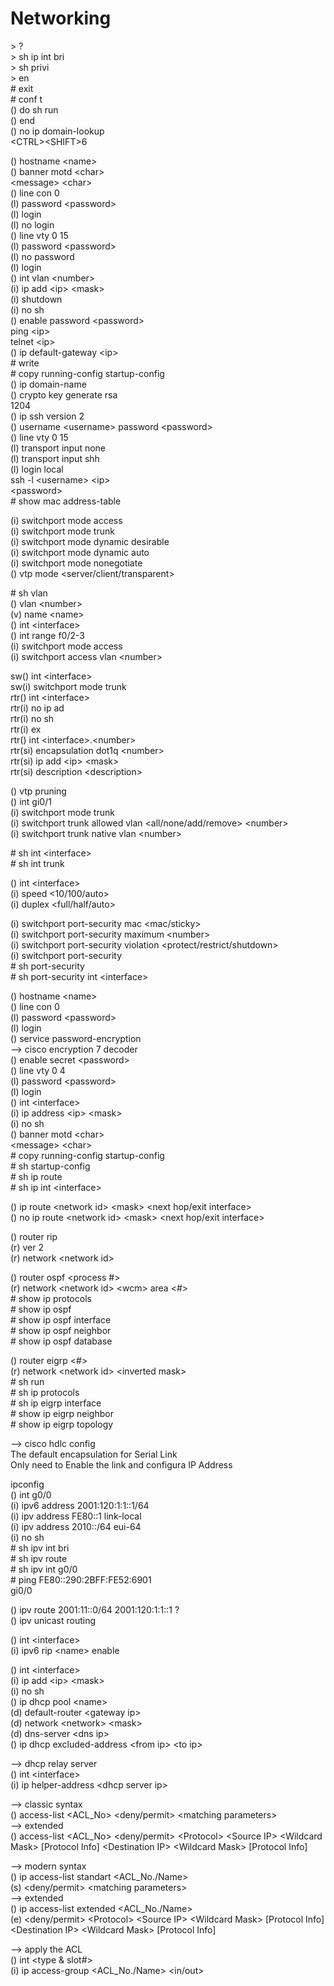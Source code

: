 # Networking

\> ?  
\> sh ip int bri  
\> sh privi  
\> en  
\# exit  
\# conf t  
() do sh run  
() end  
() no ip domain-lookup  
\<CTRL\>\<SHIFT\>6  

() hostname \<name\>  
() banner motd \<char\>  
\<message\> \<char\>  
() line con 0  
(l) password \<password\>  
(l) login  
(l) no login  
() line vty 0 15  
(l) password \<password\>  
(l) no password  
(l) login  
() int vlan \<number\>  
(i) ip add \<ip\> \<mask\>  
(i) shutdown  
(i) no sh  
() enable password \<password\>  
ping \<ip\>  
telnet \<ip\>  
() ip default-gateway \<ip\>  
\# write  
\# copy running-config startup-config  
() ip domain-name <name>  
() crypto key generate rsa  
1204  
() ip ssh version 2  
() username \<username\> password \<password\>  
() line vty 0 15  
(l) transport input none  
(l) transport input shh  
(l) login local  
ssh -l \<username\> \<ip\>  
\<password\>  
\# show mac address-table  

(i) switchport mode access  
(i) switchport mode trunk  
(i) switchport mode dynamic desirable  
(i) switchport mode dynamic auto  
(i) switchport mode nonegotiate  
() vtp mode \<server/client/transparent\>  

\# sh vlan  
() vlan \<number\>  
(v) name \<name\>  
() int \<interface\>  
() int range f0/2-3  
(i) switchport mode access  
(i) switchport access vlan \<number\>  

sw() int \<interface\>  
sw(i) switchport mode trunk  
rtr() int \<interface\>  
rtr(i) no ip ad  
rtr(i) no sh  
rtr(i) ex  
rtr() int \<interface\>.\<number\>  
rtr(si) encapsulation dot1q \<number\>  
rtr(si) ip add \<ip\> \<mask\>  
rtr(si) description \<description\>  

() vtp pruning  
() int gi0/1  
(i) switchport mode trunk  
(i) switchport trunk allowed vlan \<all/none/add/remove\> \<number\>  
(i) switchport trunk native vlan \<number\>  

\# sh int \<interface\>  
\# sh int trunk  

() int \<interface\>  
(i) speed \<10/100/auto\>  
(i) duplex \<full/half/auto\>  

(i) switchport port-security mac \<mac/sticky\>  
(i) switchport port-security maximum \<number\>  
(i) switchport port-security violation \<protect/restrict/shutdown\>  
(i) switchport port-security  
\# sh port-security  
\# sh port-security int \<interface\>  

() hostname \<name\>  
() line con 0  
(l) password \<password\>  
(l) login  
() service password-encryption  
--> cisco encryption 7 decoder  
() enable secret \<password\>  
() line vty 0 4  
(l) password \<password\>  
(l) login  
() int \<interface\>  
(i) ip address \<ip\> \<mask\>  
(i) no sh  
() banner motd \<char\>  
\<message\> \<char\>  
\# copy running-config startup-config  
\# sh startup-config  
\# sh ip route  
\# sh ip int \<interface\>  

() ip route \<network id\> \<mask\> \<next hop/exit interface\>  
() no ip route \<network id\> \<mask\> \<next hop/exit interface\>  

() router rip  
(r) ver 2  
(r) network \<network id\>  

() router ospf \<process \#\>  
(r) network \<network id\> \<wcm\> area \<\#\>  
\# show ip protocols  
\# show ip ospf  
\# show ip ospf interface  
\# show ip ospf neighbor  
\# show ip ospf database  

() router eigrp \<\#\>  
(r) network \<network id\> \<inverted mask\>  
\# sh run  
\# sh ip protocols  
\# sh ip eigrp interface  
\# show ip eigrp neighbor  
\# show ip eigrp topology  

--> cisco hdlc config  
The default encapsulation for Serial Link  
Only need to Enable the link and configura IP Address  

ipconfig  
() int g0/0  
(i) ipv6 address 2001:120:1:1::1/64  
(i) ipv address FE80::1 link-local  
(i) ipv address 2010::/64 eui-64  
(i) no sh  
\# sh ipv int bri  
\# sh ipv route  
\# sh ipv int g0/0  
\# ping FE80::290:2BFF:FE52:6901  
gi0/0  

() ipv route 2001:11::0/64 2001:120:1:1::1 ?  
() ipv unicast routing  

() int \<interface\>  
(i) ipv6 rip \<name\> enable  

() int \<interface\>  
(i) ip add \<ip\> \<mask\>  
(i) no sh  
() ip dhcp pool \<name\>  
(d) default-router \<gateway ip\>  
(d) network \<network\> \<mask\>  
(d) dns-server \<dns ip\>  
() ip dhcp excluded-address \<from ip\> \<to ip\>  

--> dhcp relay server  
() int \<interface\>  
(i) ip helper-address \<dhcp server ip\>  

--> classic syntax  
() access-list \<ACL_No\> \<deny/permit\> \<matching parameters\>  
--> extended  
() access-list \<ACL_No\> \<deny/permit\> \<Protocol\> \<Source IP\> \<Wildcard Mask\> [Protocol Info] \<Destination IP\> \<Wildcard Mask\> [Protocol Info]  

--> modern syntax  
() ip access-list standart \<ACL_No./Name\>  
(s) \<deny/permit\> \<matching parameters\>  
--> extended  
() ip access-list extended \<ACL_No./Name\>  
(e) \<deny/permit\> \<Protocol\> \<Source IP\> \<Wildcard Mask\> [Protocol Info] \<Destination IP\> \<Wildcard Mask\> [Protocol Info]  

--> apply the ACL  
() int \<type & slot\#\>  
(i) ip access-group \<ACL_No./Name\> \<in/out\>  
